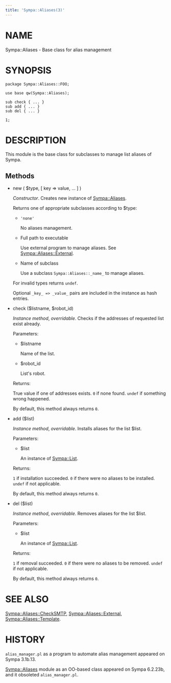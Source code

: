 ```yaml
---
title: 'Sympa::Aliases(3)'
---
```


# NAME

Sympa::Aliases - Base class for alias management

# SYNOPSIS

    package Sympa::Aliases::FOO;
    
    use base qw(Sympa::Aliases);
    
    sub check { ... }
    sub add { ... }
    sub del { ... }
    
    1;

# DESCRIPTION 

This module is the base class for subclasses to manage list aliases of Sympa.

## Methods

- new ( $type, \[ key => value, ... \] )

    _Constructor_.
    Creates new instance of [Sympa::Aliases](./Sympa-Aliases.3.md).

    Returns one of appropriate subclasses according to $type:

    - `'none'`

        No aliases management.

    - Full path to executable

        Use external program to manage aliases.
        See [Sympa::Aliases::External](./Sympa-Aliases-External.3.md).

    - Name of subclass

        Use a subclass `Sympa::Aliases::_name_` to manage aliases.

    For invalid types returns `undef`.

    Optional `_key_ => _value_` pairs are included in the instance as
    hash entries.

- check ($listname, $robot\_id)

    _Instance method_, _overridable_.
    Checks if the addresses of requested list exist already.

    Parameters:

    - $listname

        Name of the list.

    - $robot\_id

        List's robot.

    Returns:

    True value if one of addresses exists.
    `0` if none found.
    `undef` if something wrong happened.

    By default, this method always returns `0`.

- add ($list)

    _Instance method_, _overridable_.
    Installs aliases for the list $list.

    Parameters:

    - $list

        An instance of [Sympa::List](./Sympa-List.3.md).

    Returns:

    `1` if installation succeeded.
    `0` if there were no aliases to be installed.
    `undef` if not applicable.

    By default, this method always returns `0`.

- del ($list)

    _Instance method_, _overridable_.
    Removes aliases for the list $list.

    Parameters:

    - $list

        An instance of [Sympa::List](./Sympa-List.3.md).

    Returns:

    `1` if removal succeeded.
    `0` if there were no aliases to be removed.
    `undef` if not applicable.

    By default, this method always returns `0`.

# SEE ALSO

[Sympa::Aliases::CheckSMTP](./Sympa-Aliases-CheckSMTP.3.md),
[Sympa::Aliases::External](./Sympa-Aliases-External.3.md),
[Sympa::Aliases::Template](./Sympa-Aliases-Template.3.md).

# HISTORY

`alias_manager.pl` as a program to automate alias management appeared on
Sympa 3.1b.13.

[Sympa::Aliases](./Sympa-Aliases.3.md) module as an OO-based class appeared on Sympa 6.2.23b,
and it obsoleted `alias_manager.pl`.

